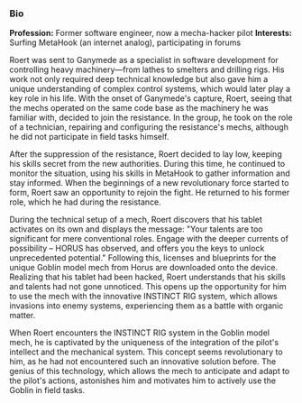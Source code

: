 ### Bio

**Profession:** Former software engineer, now a mecha-hacker pilot
**Interests:** Surfing MetaHook (an internet analog), participating in forums

Roert was sent to Ganymede as a specialist in software development for controlling heavy machinery—from lathes to smelters and drilling rigs. His work not only required deep technical knowledge but also gave him a unique understanding of complex control systems, which would later play a key role in his life. With the onset of Ganymede's capture, Roert, seeing that the mechs operated on the same code base as the machinery he was familiar with, decided to join the resistance. In the group, he took on the role of a technician, repairing and configuring the resistance's mechs, although he did not participate in field tasks himself.

After the suppression of the resistance, Roert decided to lay low, keeping his skills secret from the new authorities. During this time, he continued to monitor the situation, using his skills in MetaHook to gather information and stay informed. When the beginnings of a new revolutionary force started to form, Roert saw an opportunity to rejoin the fight. He returned to his former role, which he had during the resistance.

During the technical setup of a mech, Roert discovers that his tablet activates on its own and displays the message: "Your talents are too significant for mere conventional roles. Engage with the deeper currents of possibility – HORUS has observed, and offers you the keys to unlock unprecedented potential." Following this, licenses and blueprints for the unique Goblin model mech from Horus are downloaded onto the device. Realizing that his tablet had been hacked, Roert understands that his skills and talents had not gone unnoticed. This opens up the opportunity for him to use the mech with the innovative INSTINCT RIG system, which allows invasions into enemy systems, experiencing them as a battle with organic matter.

When Roert encounters the INSTINCT RIG system in the Goblin model mech, he is captivated by the uniqueness of the integration of the pilot's intellect and the mechanical system. This concept seems revolutionary to him, as he had not encountered such an innovative solution before. The genius of this technology, which allows the mech to anticipate and adapt to the pilot's actions, astonishes him and motivates him to actively use the Goblin in field tasks.
